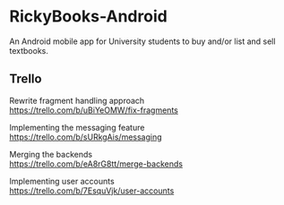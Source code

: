 # RickyBooks-Android
An Android mobile app for University students to buy and/or list and sell textbooks.

## Trello
Rewrite fragment handling approach <br>
https://trello.com/b/uBiYeOMW/fix-fragments

Implementing the messaging feature <br>
https://trello.com/b/sURkgAis/messaging

Merging the backends <br>
https://trello.com/b/eA8rG8tt/merge-backends

Implementing user accounts <br>
https://trello.com/b/7EsquVjk/user-accounts
